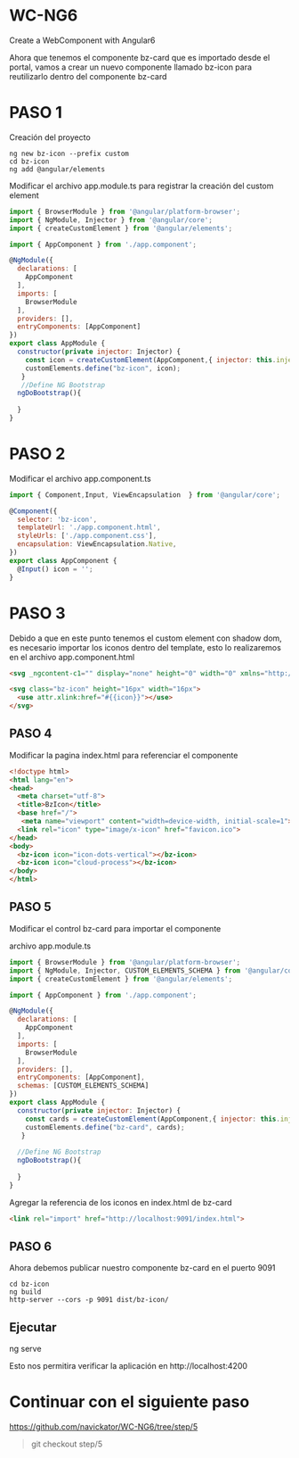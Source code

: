 # WC-NG6
Create a WebComponent with Angular6

Ahora que tenemos el componente bz-card que es importado desde el portal, vamos a crear un nuevo componente llamado bz-icon
para reutilizarlo dentro del componente bz-card

# PASO 1
Creación del proyecto
```
ng new bz-icon --prefix custom
cd bz-icon
ng add @angular/elements
```


Modificar el archivo app.module.ts para registrar la creación del custom element
```javascript
import { BrowserModule } from '@angular/platform-browser';
import { NgModule, Injector } from '@angular/core';
import { createCustomElement } from '@angular/elements';

import { AppComponent } from './app.component';

@NgModule({
  declarations: [
    AppComponent
  ],
  imports: [
    BrowserModule
  ],
  providers: [],
  entryComponents: [AppComponent]
})
export class AppModule { 
  constructor(private injector: Injector) {
    const icon = createCustomElement(AppComponent,{ injector: this.injector });
    customElements.define("bz-icon", icon);
   }
   //Define NG Bootstrap
  ngDoBootstrap(){
   
  }
}
```
# PASO 2
Modificar el archivo app.component.ts

```javascript
import { Component,Input, ViewEncapsulation  } from '@angular/core';

@Component({
  selector: 'bz-icon',
  templateUrl: './app.component.html',
  styleUrls: ['./app.component.css'],
  encapsulation: ViewEncapsulation.Native,
})
export class AppComponent {
  @Input() icon = '';
}

```

# PASO 3
Debido a que en este punto tenemos el custom element con shadow dom, es necesario importar los iconos dentro del template, esto lo realizaremos en el archivo app.component.html

```html
<svg _ngcontent-c1="" display="none" height="0" width="0" xmlns="http://www.w3.org/2000/svg">....</svg>

<svg class="bz-icon" height="16px" width="16px">
  <use attr.xlink:href="#{{icon}}"></use>
</svg>
```

## PASO 4
Modificar la pagina index.html para referenciar el componente

```html
<!doctype html>
<html lang="en">
<head>
  <meta charset="utf-8">
  <title>BzIcon</title>
  <base href="/">
   <meta name="viewport" content="width=device-width, initial-scale=1">
  <link rel="icon" type="image/x-icon" href="favicon.ico">
</head>
<body>
  <bz-icon icon="icon-dots-vertical"></bz-icon>
  <bz-icon icon="cloud-process"></bz-icon>
</body>
</html>
```

## PASO 5
Modificar el control bz-card para importar el componente

archivo app.module.ts
```javascript
import { BrowserModule } from '@angular/platform-browser';
import { NgModule, Injector, CUSTOM_ELEMENTS_SCHEMA } from '@angular/core';
import { createCustomElement } from '@angular/elements';

import { AppComponent } from './app.component';

@NgModule({
  declarations: [
    AppComponent
  ],
  imports: [
    BrowserModule
  ],
  providers: [],  
  entryComponents: [AppComponent],
  schemas: [CUSTOM_ELEMENTS_SCHEMA]
})
export class AppModule { 
  constructor(private injector: Injector) {
    const cards = createCustomElement(AppComponent,{ injector: this.injector });
    customElements.define("bz-card", cards);
   }
 
  //Define NG Bootstrap
  ngDoBootstrap(){
   
  }
}
```

Agregar la referencia de los iconos en index.html de bz-card
```html
<link rel="import" href="http://localhost:9091/index.html">
```

## PASO 6
Ahora debemos publicar nuestro componente bz-card en el puerto 9091
```
cd bz-icon
ng build
http-server --cors -p 9091 dist/bz-icon/
```


## Ejecutar
ng serve

Esto nos permitira verificar la aplicación en http://localhost:4200


# Continuar con el siguiente paso
https://github.com/navickator/WC-NG6/tree/step/5

> git checkout step/5
